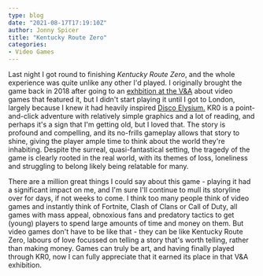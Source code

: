 ```yaml
---
type: blog
date: "2021-08-17T17:19:10Z"
author: Jonny Spicer
title: "Kentucky Route Zero"
categories:
- Video Games
---
```

Last night I got round to finishing *Kentucky Route Zero*, and the whole experience was quite unlike any other I'd played. I originally brought the game back in 2018 after going to an [exhbition at the V&A](https://www.vam.ac.uk/exhibitions/videogames) about video games
that featured it, but I didn't start playing it until I got to London, largely because I knew it had heavily inspired [Disco Elysium.](/blog/disco-elysium/) KR0 is a point-and-click adventure with relatively simple graphics and a lot of reading, and perhaps it's a sign
that I'm getting old, but I loved that. The story is profound and compelling, and its no-frills gameplay allows that story to shine, giving the player ample time to think about the world they're inhabiting. Despite the surreal, quasi-fantastical setting, the tragedy of the
game is clearly rooted in the real world, with its themes of loss, loneliness and struggling to belong likely being relatable for many.

There are a million great things I could say about this game - playing it had a significant impact on me, and I'm sure I'll continue to mull its storyline over for days, if not weeks to come. I think too many people think of video games and instantly think of Fortnite,
Clash of Clans or Call of Duty, all games with mass appeal, obnoxious fans and predatory tactics to get (young) players to spend large amounts of time and money on them. But video games don't have to be like that - they can be like Kentucky Route Zero, labours of love
focussed on telling a story that's worth telling, rather than making money. Games can truly be art, and having finally played through KR0, now I can fully appreciate that it earned its place in that V&A exhibition.

